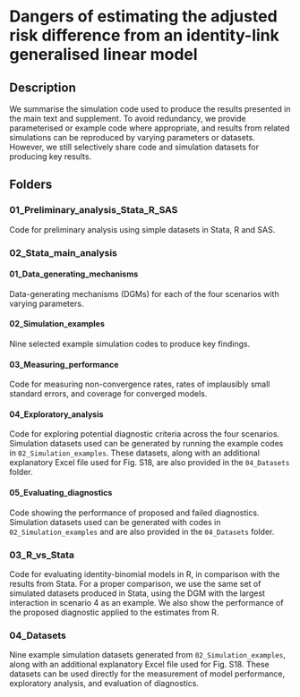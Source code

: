 # Dangers of estimating the adjusted risk difference from an identity-link generalised linear model

## Description
We summarise the simulation code used to produce the results presented in the main text and supplement. To avoid redundancy, we provide parameterised or example code where appropriate, and results from related simulations can be reproduced by varying parameters or datasets. However, we still selectively share code and simulation datasets for producing key results.

## Folders
### 01_Preliminary_analysis_Stata_R_SAS
Code for preliminary analysis using simple datasets in Stata, R and SAS.

### 02_Stata_main_analysis
#### 01_Data_generating_mechanisms
Data-generating mechanisms (DGMs) for each of the four scenarios with varying parameters.
#### 02_Simulation_examples
Nine selected example simulation codes to produce key findings.
#### 03_Measuring_performance
Code for measuring non-convergence rates, rates of implausibly small standard errors, and coverage for converged models.
#### 04_Exploratory_analysis
Code for exploring potential diagnostic criteria across the four scenarios. 
Simulation datasets used can be generated by running the example codes in `02_Simulation_examples`. These datasets, along with an additional explanatory Excel file used for Fig. S18, are also provided in the `04_Datasets` folder.
#### 05_Evaluating_diagnostics
Code showing the performance of proposed and failed diagnostics.
Simulation datasets used can be generated with codes in `02_Simulation_examples` and are also provided in the `04_Datasets` folder.

### 03_R_vs_Stata
Code for evaluating identity-binomial models in R, in comparison with the results from Stata. For a proper comparison, we use the same set of simulated datasets produced in Stata, using the DGM with the largest interaction in scenario 4 as an example. We also show the performance of the proposed diagnostic applied to the estimates from R. 

### 04_Datasets
Nine example simulation datasets generated from `02_Simulation_examples`, along with an additional explanatory Excel file used for Fig. S18. These datasets can be used directly for the measurement of model performance, exploratory analysis, and evaluation of diagnostics.

